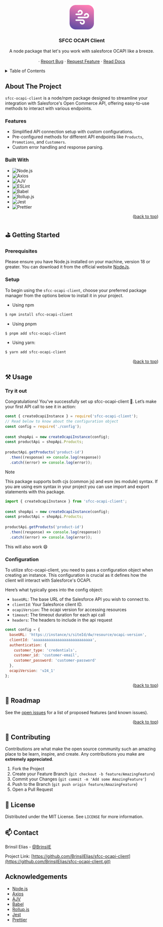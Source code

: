 <!-- PROJECT LOGO -->
<div align="center">
    <a href="https://github.com/BrinsilElias/sfcc-ocapi-client">
        <img src="./docs/assets/logo.png" alt="Logo" width="80" height="80">
    </a>
    <h3 align="center">SFCC OCAPI Client</h3>
    <p align="center">
        A node package that let's you work with salesforce OCAPI like a breeze.
        <br />
        <br />
        ·
        <a href="https://github.com/BrinsilElias/sfcc-ocapi-client/issues">Report Bug</a>
        ·
        <a href="https://github.com/BrinsilElias/sfcc-ocapi-client/issues">Request Feature</a>
        ·
        <a href="https://github.com/BrinsilElias/sfcc-ocapi-client/issues">Read Docs</a>
    </p>
</div>

<!-- TABLE OF CONTENTS -->
<details>
    <summary>Table of Contents</summary>
    <ol>
        <li>
            <a href="#about-the-project">About The Project</a>
            <ul>
                <li><a href="#features">Features</a></li>
                <li><a href="#built-with">Built With</a></li>
            </ul>
        </li>
        <li>
            <a href="#getting-started">Getting Started</a>
            <ul>
                <li><a href="#prerequisites">Prerequisites</a></li>
                <li><a href="#installation">Installation</a></li>
                <li><a href="#configuration">Configuration</a></li>
            </ul>
        </li>
        <li>
            <a href="#usage">Usage</a>
            <ul>
                <li><a href="">Try it out</a></li>
                <li><a href="">Configuration</a></li>
            </ul>
        </li>
        <li><a href="#roadmap">Roadmap</a></li>
        <li><a href="#contributing">Contributing</a></li>
        <li><a href="#license">License</a></li>
        <li><a href="#contact">Contact</a></li>
        <li><a href="#acknowledgments">Acknowledgments</a></li>
    </ol>
</details>

<!-- ABOUT THE PROJECT -->
## About The Project

`sfcc-ocapi-client` is a node/npm package designed to streamline your integration with Salesforce's Open Commerce API, offering easy-to-use methods to interact with various endpoints.

### Features

* Simplified API connection setup with custom configurations.
* Pre-configured methods for different API endpoints like `Products`, `Promotions`, and `Customers`.
* Custom error handling and response parsing.

### Built With

- ![Node.js](https://img.shields.io/badge/Node.js-43853D?style=for-the-badge&logo=node.js&logoColor=white)
- ![Axios](https://img.shields.io/badge/Axios-671ddf?style=for-the-badge&logo=axios&logoColor=white)
- ![AJV](https://img.shields.io/badge/AJV-ea2845?style=for-the-badge&logo=ajv&logoColor=white)
- ![ESLint](https://img.shields.io/badge/ESLint-4B3263?style=for-the-badge&logo=eslint&logoColor=white)
- ![Babel](https://img.shields.io/badge/Babel-F9DC3E?style=for-the-badge&logo=babel&logoColor=black)
- ![Rollup.js](https://img.shields.io/badge/Rollup.js-EC4A3F?style=for-the-badge&logo=rollup.js&logoColor=white)
- ![Jest](https://img.shields.io/badge/Jest-C21325?style=for-the-badge&logo=jest&logoColor=white)
- ![Prettier](https://img.shields.io/badge/Prettier-F7B93E?style=for-the-badge&logo=prettier&logoColor=black)

<p align="right">(<a href="#readme-top">back to top</a>)</p>

<!-- GETTING STARTED -->
## ⛳ Getting Started

### Prerequisites

Please ensure you have Node.js installed on your machine, version 18 or greater. You can download it from the official website [NodeJs](https://nodejs.org/).

### Setup

To begin using the `sfcc-ocapi-client`, choose your preferred package manager from the options below to install it in your project.

- Using npm
```sh
$ npm install sfcc-ocapi-client
```

- Using pnpm
```sh
$ pnpm add sfcc-ocapi-client
```

- Using yarn:
```sh
$ yarn add sfcc-ocapi-client
```

<p align="right">(<a href="#readme-top">back to top</a>)</p>

<!-- USAGE EXAMPLES -->
## ⚒️ Usage

### Try it out

Congratulations! You've successfully set up sfcc-ocapi-client 🎉. Let’s make your first API call to see it in action:

```js
const { createOcapiInstance } = require('sfcc-ocapi-client');
// Read below to know about the configuration object
const config = require('./config');

const shopApi = new createOcapiInstance(config);
const productApi = shopApi.Products;

productApi.getProducts('product-id')
  .then((response) => console.log(response))
  .catch((error) => console.log(error));
```

> [!NOTE]
> This package supports both cjs (common js) and esm (es module) syntax. If you are using esm syntax in your project you can use import and export statements with this package.

```js
import { createOcapiInstance } from 'sfcc-ocapi-client';

const shopApi = new createOcapiInstance(config);
const productApi = shopApi.Products;

productApi.getProducts('product-id')
  .then((response) => console.log(response))
  .catch((error) => console.log(error));
```
This will also work 😄

### Configuration

To utilize sfcc-ocapi-client, you need to pass a configuration object when creating an instance. This configuration is crucial as it defines how the client will interact with Salesforce's OCAPI.

Here’s what typically goes into the config object:

* `baseURL`: The base URL of the Salesforce API you wish to connect to.
* `clientId`: Your Salesforce client ID.
* `ocapiVersion`: The ocapi version for accessing resources
* `timeout`: The timeout duration for each api call
* `headers`: The headers to include in the api request

```js
const config = {
  baseURL: 'https://instance/s/siteId/dw/resource/ocapi-version',
  clientId: 'aaaaaaaaaaaaaaaaaaaaaaaaaaa',
  authentication: {
    customer_type: 'credentials',
    customer_id: 'customer-email',
    customer_password: 'customer-password'
  },
  ocapiVersion: 'v24_1'
};
```

<p align="right">(<a href="#readme-top">back to top</a>)</p>

<!-- ROADMAP -->
## 🚧 Roadmap

See the [open issues](https://github.com/BrinsilElias/sfcc-ocapi-client/issues) for a list of proposed features (and known issues).

<p align="right">(<a href="#readme-top">back to top</a>)</p>

<!-- CONTRIBUTING -->
## 🤝 Contributing

Contributions are what make the open source community such an amazing place to be learn, inspire, and create. Any contributions you make are **extremely appreciated**.

1. Fork the Project
2. Create your Feature Branch (`git checkout -b feature/AmazingFeature`)
3. Commit your Changes (`git commit -m 'Add some AmazingFeature'`)
4. Push to the Branch (`git push origin feature/AmazingFeature`)
5. Open a Pull Request

<!-- LICENSE -->
## 📝 License
Distributed under the MIT License. See `LICENSE` for more information.

<!-- CONTACT -->
## 📫 Contact

Brinsil Elias - [@BrinsilE](https://twitter.com/BrinsilE)

Project Link: [https://github.com/BrinsilElias/sfcc-ocapi-client](https://github.com/BrinsilElias/sfcc-ocapi-client.git)

<!-- ACKNOWLEDGEMENTS -->
## Acknowledgements
* [Node.js](https://nodejs.org/)
* [Axios](https://github.com/axios/axios)
* [AJV](https://ajv.js.org/)
* [Babel](https://babeljs.io/)
* [Rollup.js](https://rollupjs.org/)
* [Jest](https://jestjs.io/)
* [Prettier](https://prettier.io/)